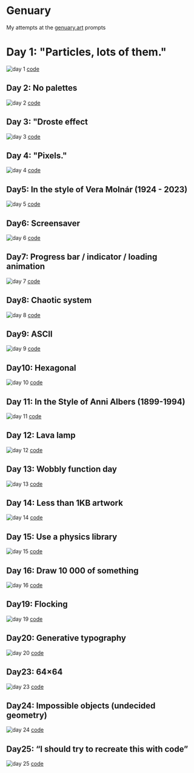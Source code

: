 # Genuary

My attempts at the [genuary.art](https://genuary.art/prompts) prompts

# Day 1: "Particles, lots of them."

![day 1](output/01.png) [code](2024/01.blend)

## Day 2: No palettes

![day 2](output/02.svg) [code](2024/02.py)

## Day 3: "Droste effect

![day 3](output/03.svg) [code](2024/03.py)

## Day 4: "Pixels."

![day 4](output/04.svg) [code](2024/04.py)

## Day5: In the style of Vera Molnár (1924 - 2023)

![day 5](output/05.svg) [code](2024/05.py)

## Day6: Screensaver

![day 6](output/06.svg) [code](2024/06.py)

## Day7: Progress bar / indicator / loading animation

![day 7](output/07.gif) [code](2024/07.py)

## Day8: Chaotic system

![day 8](output/8.svg) [code](2024/8.py)

## Day9: ASCII

![day 9](output/09.svg) [code](2024/09.py)

## Day10: Hexagonal

![day 10](output/10.svg) [code](2024/10.py)

## Day 11: In the Style of Anni Albers (1899-1994)

![day 11](output/11.svg) [code](2024/11.py)

## Day 12: Lava lamp

![day 12](output/12.svg) [code](2024/12.py)

## Day 13: Wobbly function day

![day 13](output/13.svg) [code](2024/13.py)

## Day 14: Less than 1KB artwork

![day 14](output/14.svg) [code](2024/14.py)


## Day 15: Use a physics library
![day 15](output/15.svg)
[code](2024/15.py)

## Day 16: Draw 10 000 of something

![day 16](output/16.svg) [code](2024/16.py)


<!-- ## Day 17: Inspired by Islamic art
![day 17](output/17.svg)
[code](2024/17.py) -->

<!-- ## Day 18: Bauhaus
![day 18](output/18.svg)
[code](2024/18.py) -->


## Day19: Flocking

![day 19](output/19.svg) [code](2024/19.py)

## Day20: Generative typography

![day 20](output/20.svg) [code](2024/20.py)

<!--
## Day21: Use a library that you haven’t used before
![day 21](output/21.svg)
[code](2024/21.py) -->

<!-- ## Day22: Point - line - plane
![day 22](output/22.svg)
[code](2024/22.py) -->
## Day23: 64×64
![day 23](output/23.svg)
[code](2024/23.py)
## Day24: Impossible objects (undecided geometry)
![day 24](output/24.svg)
[code](2024/24.py)
## Day25: “I should try to recreate this with code”
![day 25](output/25.svg)
[code](2024/25.py)
<!-- ## Day26: Grow a seed
![day 26](output/26.svg)
[code](2024/26.py) -->
<!-- ## Day27: Code for one hour
![day 27](output/27.svg)
[code](2024/27.py) -->
<!-- ## Day28: Skeuomorphism
![day 28](output/28.svg)
[code](2024/28.py) -->
<!-- ## Day29: Signed Distance Functions
*(if we keep trying once per year, eventually we will be good at it!).*
![day 29](output/29.svg)
[code](2024/29.py) -->
<!-- ## Day30: Shaders
![day 30](output/30.svg)
[code](2024/30.py) -->
<!-- ## Day31: Generative music / Generative audio / Generative sound
![day 31](output/31.svg)
[code](2024/31.py) -->

